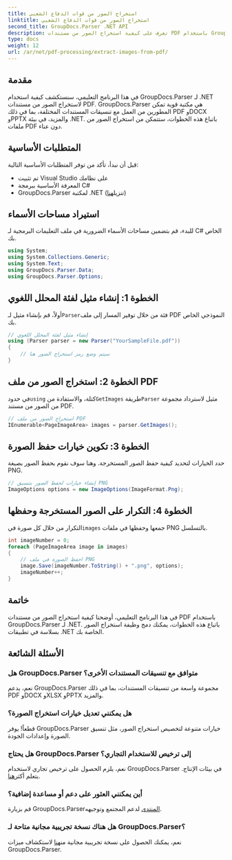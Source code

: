 ```yaml
---
title: استخراج الصور من قوات الدفاع الشعبي
linktitle: استخراج الصور من قوات الدفاع الشعبي
second_title: GroupDocs.Parser .NET API
description: تعرف على كيفية استخراج الصور من مستندات PDF باستخدام GroupDocs.Parser لـ .NET. دليل خطوة بخطوة مع أمثلة التعليمات البرمجية.
type: docs
weight: 12
url: /ar/net/pdf-processing/extract-images-from-pdf/
---
```

## مقدمة
في هذا البرنامج التعليمي، سنستكشف كيفية استخدام GroupDocs.Parser لـ .NET لاستخراج الصور من مستندات PDF. GroupDocs.Parser هي مكتبة قوية تمكن المطورين من العمل مع تنسيقات المستندات المختلفة، بما في ذلك PDF وDOCX وPPTX والمزيد، في بيئة .NET. باتباع هذه الخطوات، ستتمكن من استخراج الصور من ملفات PDF دون عناء.
## المتطلبات الأساسية
قبل أن نبدأ، تأكد من توفر المتطلبات الأساسية التالية:
- تم تثبيت Visual Studio على نظامك
- المعرفة الأساسية ببرمجة C#
-  GroupDocs.Parser لمكتبة .NET (تنزيل[هنا](https://releases.groupdocs.com/parser/net/))

## استيراد مساحات الأسماء
للبدء، قم بتضمين مساحات الأسماء الضرورية في ملف التعليمات البرمجية لـ C# الخاص بك.
```csharp
using System;
using System.Collections.Generic;
using System.Text;
using GroupDocs.Parser.Data;
using GroupDocs.Parser.Options;
```
## الخطوة 1: إنشاء مثيل لفئة المحلل اللغوي
 أولاً، قم بإنشاء مثيل لـ`Parser`فئة من خلال توفير المسار إلى ملف PDF النموذجي الخاص بك.
```csharp
// إنشاء مثيل لفئة المحلل اللغوي
using (Parser parser = new Parser("YourSampleFile.pdf"))
{
    // سيتم وضع رمز استخراج الصور هنا
}
```
## الخطوة 2: استخراج الصور من ملف PDF
 في حدود`using` كتلة، والاستفادة من`GetImages` طريقة`Parser` مثيل لاسترداد مجموعة من الصور من مستند PDF.
```csharp
// استخراج الصور من ملف PDF
IEnumerable<PageImageArea> images = parser.GetImages();
```
## الخطوة 3: تكوين خيارات حفظ الصورة
حدد الخيارات لتحديد كيفية حفظ الصور المستخرجة. وهنا سوف نقوم بحفظ الصور بصيغة PNG.
```csharp
// إنشاء خيارات لحفظ الصور بتنسيق PNG
ImageOptions options = new ImageOptions(ImageFormat.Png);
```
## الخطوة 4: التكرار على الصور المستخرجة وحفظها
 التكرار من خلال كل صورة في`images` جمعها وحفظها في ملفات PNG بالتسلسل.
```csharp
int imageNumber = 0;
foreach (PageImageArea image in images)
{
    // احفظ الصورة في ملف PNG
    image.Save(imageNumber.ToString() + ".png", options);
    imageNumber++;
}
```

## خاتمة
في هذا البرنامج التعليمي، أوضحنا كيفية استخراج الصور من مستندات PDF باستخدام GroupDocs.Parser لـ .NET. باتباع هذه الخطوات، يمكنك دمج وظيفة استخراج الصور بسلاسة في تطبيقات .NET الخاصة بك.

## الأسئلة الشائعة
### هل GroupDocs.Parser متوافق مع تنسيقات المستندات الأخرى؟
نعم، يدعم GroupDocs.Parser مجموعة واسعة من تنسيقات المستندات، بما في ذلك PDF وDOCX وXLSX وPPTX والمزيد.
### هل يمكنني تعديل خيارات استخراج الصورة؟
قطعاً! يوفر GroupDocs.Parser خيارات متنوعة لتخصيص استخراج الصور، مثل تنسيق الصورة وإعدادات الجودة.
### هل يحتاج GroupDocs.Parser إلى ترخيص للاستخدام التجاري؟
 نعم، يلزم الحصول على ترخيص تجاري لاستخدام GroupDocs.Parser في بيئات الإنتاج. يتعلم أكثر[هنا](https://purchase.groupdocs.com/buy).
### أين يمكنني العثور على دعم أو مساعدة إضافية؟
 قم بزيارة GroupDocs.Parser[المنتدى](https://forum.groupdocs.com/c/parser/17) لدعم المجتمع وتوجيهه.
### هل هناك نسخة تجريبية مجانية متاحة لـ GroupDocs.Parser؟
 نعم، يمكنك الحصول على نسخة تجريبية مجانية من[هنا](https://releases.groupdocs.com/) لاستكشاف ميزات GroupDocs.Parser.